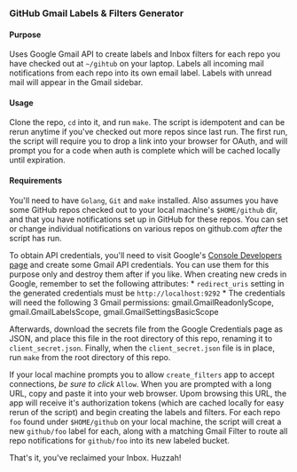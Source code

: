 ### GitHub Gmail Labels & Filters Generator

#### Purpose
Uses Google Gmail API to create labels and Inbox filters for each repo you have checked out at `~/gihtub` on your laptop. Labels all incoming mail notifications from each repo into its own email label. Labels with unread mail will appear in the Gmail sidebar.

#### Usage
Clone the repo, `cd` into it, and run `make`. The script is idempotent and can be rerun anytime if you've checked out more repos since last run. The first run, the script will require you to drop a link into your browser for OAuth, and will prompt you for a code when auth is complete which will be cached locally until expiration.

#### Requirements
You'll need to have `Golang`, `Git` and `make` installed. Also assumes you have some GitHub repos checked out to your local machine's `$HOME/github` dir, and that you have notifications set up in GitHub for these repos. You can set or change individual notifications on various repos on github.com _after_ the script has run.

To obtain API credentials, you'll need to visit Google's [Console Developers page](https://console.developers.google.com) and create some Gmail API credentials. You can use them for this purpose only and destroy them after if you like. When creating new creds in Google, remember to set the following attributes:
	* `redirect_uris` setting in the generated credentials must be `http://localhost:9292`
	* The credentials will need the following 3 Gmail permissions: gmail.GmailReadonlyScope, gmail.GmailLabelsScope, gmail.GmailSettingsBasicScope

Afterwards, download the secrets file from the Google Credentials page as JSON, and place this file in the root directory of this repo, renaming it to `client_secret.json`. Finally, when the `client_secret.json` file is in place, run `make` from the root directory of this repo.

If your local machine prompts you to allow `create_filters` app to accept connections, _be sure to click_ `Allow`. When you are prompted with a long URL, copy and paste it into your web browser. Upom browsing this URL, the app will receive it's authorization tokens (which are cached locally for easy rerun of the script) and begin creating the labels and filters. For each repo `foo` found under `$HOME/github` on your local machine, the script will creat a new `github/foo` label for each, along with a matching Gmail Filter to route all repo notifications for `github/foo` into its new labeled bucket.

That's it, you've reclaimed your Inbox. Huzzah!

